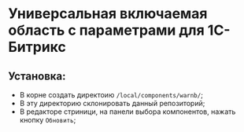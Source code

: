# Универсальная включаемая область с параметрами для 1С-Битрикс

## Установка:
- В корне создать директоию `/local/components/warnb/`;
- В эту директорию склонировать данный репозиторий;
- В редакторе стриници, на панели выбора компонентов, нажать кнопку `Обновить`;
